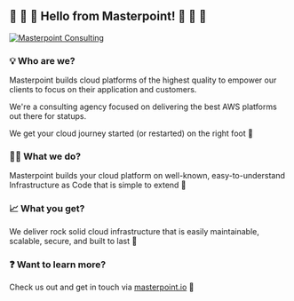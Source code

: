 ## 👋 🌊 👋 Hello from Masterpoint! 👋 🌊 👋

[![Masterpoint Consulting](https://masterpoint-public.s3.us-west-2.amazonaws.com/social-media-logo.png)](https://masterpoint.io)

### 💡 Who are we?

Masterpoint builds cloud platforms of the highest quality to empower our clients to focus on their application and customers.

We're a consulting agency focused on delivering the best AWS platforms out there for statups.

We get your cloud journey started (or restarted) on the right foot 👟

### 🧑‍💻 What we do?

Masterpoint builds your cloud platform on well-known, easy-to-understand Infrastructure as Code that is simple to extend 🚀

### 📈 What you get?

We deliver rock solid cloud infrastructure that is easily maintainable, scalable, secure, and built to last 🏰

### ❓ Want to learn more?

Check us out and get in touch via [masterpoint.io](https://masterpoint.io) 💌